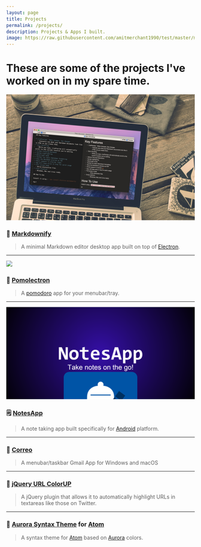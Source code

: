```yaml
---
layout: page
title: Projects
permalink: /projects/
description: Projects & Apps I built.
image: https://raw.githubusercontent.com/amitmerchant1990/test/master/markdownify-mockup1920-1.jpg
---
```

These are some of the projects I've worked on in my spare time.
====

![](https://raw.githubusercontent.com/amitmerchant1990/test/master/markdownify-mockup1920-1.jpg)
### 📔 [Markdownify](https://github.com/amitmerchant1990/electron-markdownify)

> A minimal Markdown editor desktop app built on top of [Electron](http://electron.atom.io/).
<hr>

![](https://raw.githubusercontent.com/amitmerchant1990/pomolectron/master/res/pomodoro.PNG)
### 🍅 [Pomolectron](https://github.com/amitmerchant1990/pomolectron)

> A [pomodoro](https://en.wikipedia.org/wiki/Pomodoro_Technique) app for your menubar/tray.
<hr>

![](https://raw.githubusercontent.com/amitmerchant1990/test/master/notesapp.png)
### 🗒 [NotesApp](https://play.google.com/store/apps/details?id=com.amitmerchant.notesapp)

> A note taking app built specifically for [Android](https://www.android.com) platform.
<hr>

### 💌 [Correo](https://github.com/amitmerchant1990/correo)

> A menubar/taskbar Gmail App for Windows and macOS
<hr>

### 🔗 [jQuery URL ColorUP](https://github.com/amitmerchant1990/urlcolorup)

> A jQuery plugin that allows it to automatically highlight URLs in textareas like those on Twitter.
<hr>

### 🌈 [Aurora Syntax Theme](https://github.com/amitmerchant1990/aurora-syntax) for [Atom](https://atom.io)

> A syntax theme for [Atom](https://atom.io) based on [Aurora](https://en.wikipedia.org/wiki/Aurora) colors.
